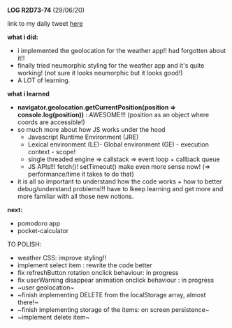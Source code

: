 **LOG R2D73-74** (29/06/20)

link to my daily tweet [here](https://twitter.com/Nightcoder2/status/1277723458336698368)


**what i did:**

- i implemented the geolocation for the weather app!! had forgotten about it!!
- finally tried neumorphic styling for the weather app and it's quite working! (not sure it looks neumorphic but it looks good!)
- A LOT of learning.

**what i learned**

- **navigator.geolocation.getCurrentPosition(position => console.log(position))** : AWESOME!!! (position as an object where coords are accessible!)
- so much more about how JS works under the hood 
  - Javascript Runtime Environment (JRE)
  - Lexical environment (LE)- Global environment (GE) - execution context - scope!
  - single threaded engine => callstack => event loop + callback queue
  - JS APIs!!! fetch()! setTimeout() make even more sense now! (=> performance/time it takes to do that)
- it is all so important to understand how the code works + how to better debug/understand problems!!! have to lkeep learning and get more and more familiar with all those new notions.

**next:**

- pomodoro app
- pocket-calculator

TO POLISH:
- weather CSS: improve styling!! 
- implement select item : rewrite the code better
- fix refreshButton rotation onclick behaviour: in progress
- fix userWarning disappear animation onclick behaviour : in progress
- ~user geolocation~
- ~finish implementing DELETE from the localStorage array, almost there!~
- ~finish implementing storage of the items: on screen persistence~ 
- ~implement delete item~
